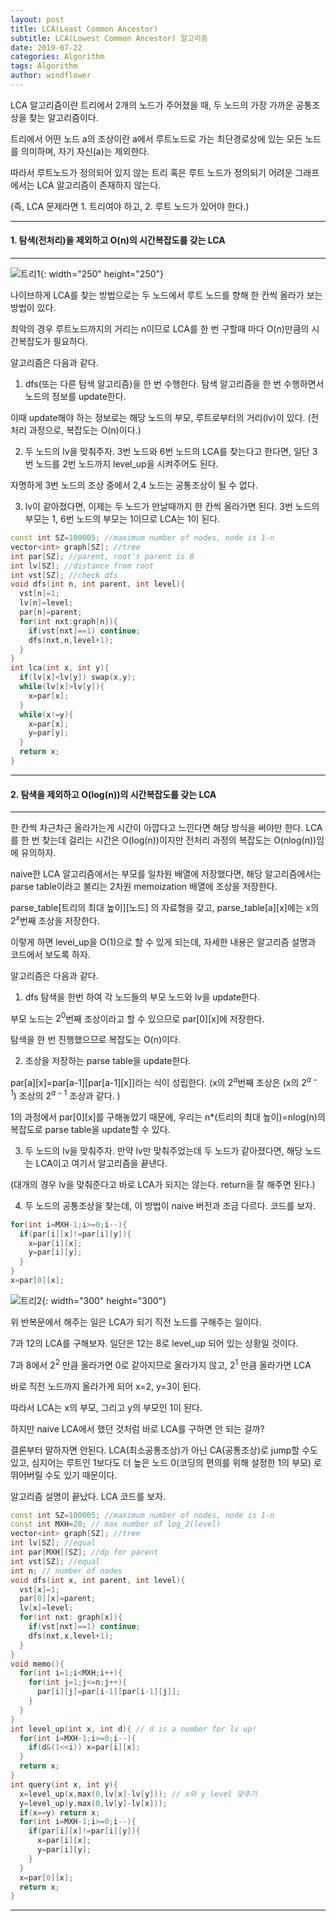 ```yaml
---
layout: post
title: LCA(Least Common Ancestor)
subtitle: LCA(Lowest Common Ancestor) 알고리즘
date: 2019-07-22
categories: Algorithm
tags: Algorithm
author: windflower
---
```


LCA 알고리즘이란 트리에서 2개의 노드가 주어졌을 때, 두 노드의 가장 가까운 공통조상을 찾는 알고리즘이다.

트리에서 어떤 노드 a의 조상이란 a에서 루트노드로 가는 최단경로상에 있는 모든 노드를 의미하며, 자기 자신(a)는 제외한다.

따라서 루트노드가 정의되어 있지 않는 트리 혹은 루트 노드가 정의되기 어려운 그래프에서는 LCA 알고리즘이 존재하지 않는다.

(즉, LCA 문제라면 1. 트리여야 하고, 2. 루트 노드가 있어야 한다.)

---

#### 1. 탐색(전처리)을 제외하고 O(n)의 시간복잡도를 갖는 LCA
---

![트리1](/img/2019-07-22-LCA1.png){: width="250" height="250"}

나이브하게 LCA를 찾는 방법으로는 두 노드에서 루트 노드를 향해 한 칸씩 올라가 보는 방법이 있다.

최악의 경우 루트노드까지의 거리는 n이므로 LCA를 한 번 구할때 마다 O(n)만큼의 시간복잡도가 필요하다.

알고리즘은 다음과 같다.

1. dfs(또는 다른 탐색 알고리즘)을 한 번 수행한다. 탐색 알고리즘을 한 번 수행하면서 노드의 정보를 update한다.

이때 update해야 하는 정보로는 해당 노드의 부모, 루트로부터의 거리(lv)이 있다. (전처리 과정으로, 복잡도는 O(n)이다.)

2. 두 노드의 lv을 맞춰주자. 3번 노드와 6번 노드의 LCA를 찾는다고 한다면, 일단 3번 노드를 2번 노드까지 level_up을 시켜주어도 된다.

자명하게 3번 노드의 조상 중에서 2,4 노드는 공통조상이 될 수 없다.

3. lv이 같아졌다면, 이제는 두 노드가 만날때까지 한 칸씩 올라가면 된다. 3번 노드의 부모는 1, 6번 노드의 부모는 1이므로 LCA는 1이 된다.

```cpp
const int SZ=100005; //maximum number of nodes, node is 1-n
vector<int> graph[SZ]; //tree
int par[SZ]; //parent, root's parent is 0
int lv[SZ]; //distance from root
int vst[SZ]; //check dfs
void dfs(int n, int parent, int level){
  vst[n]=1;
  lv[n]=level;
  par[n]=parent;
  for(int nxt:graph[n]){
    if(vst[nxt]==1) continue;
    dfs(nxt,n,level+1);
  }
}
int lca(int x, int y){
  if(lv[x]<lv[y]) swap(x,y);
  while(lv[x]>lv[y]){
    x=par[x];
  }
  while(x!=y){
    x=par[x];
    y=par[y];
  }
  return x;
}
```
---
#### 2. 탐색을 제외하고 O(log(n))의 시간복잡도를 갖는 LCA
---

한 칸씩 차근차근 올라가는게 시간이 아깝다고 느낀다면 해당 방식을 써야만 한다. LCA를 한 번 찾는데 걸리는 시간은 O(log(n))이지만 전처리 과정의 복잡도는 O(nlog(n))임에 유의하자.

naive한 LCA 알고리즘에서는 부모를 일차원 배열에 저장했다면, 해당 알고리즘에서는 parse table이라고 불리는 2차원 memoization 배열에 조상을 저장한다.

parse_table[트리의 최대 높이][노드] 의 자료형을 갖고, parse_table[a][x]에는 x의 $2^x$번째 조상을 저장한다.

이렇게 하면 level_up을 O(1)으로 할 수 있게 되는데, 자세한 내용은 알고리즘 설명과 코드에서 보도록 하자.

알고리즘은 다음과 같다.

1. dfs 탐색을 한번 하여 각 노드들의 부모 노드와 lv을 update한다.

부모 노드는 $2^0$번째 조상이라고 할 수 있으므로 par[0][x]에 저장한다.

탐색을 한 번 진행했으므로 복잡도는 O(n)이다.

2. 조상을 저장하는 parse table을 update한다.

par[a][x]=par[a-1][par[a-1][x]]라는 식이 성립한다. (x의 $2^a$번째 조상은 (x의 $2^{a-1}$) 조상의 $2^{a-1}$ 조상과 같다. )

1의 과정에서 par[0][x]를 구해놓았기 때문에, 우리는 n*(트리의 최대 높이)=nlog(n)의 복잡도로 parse table을 update할 수 있다.

3. 두 노드의 lv을 맞춰주자. 만약 lv만 맞춰주었는데 두 노드가 같아졌다면, 해당 노드는 LCA이고 여기서 알고리즘을 끝낸다.

(대개의 경우 lv을 맞춰준다고 바로 LCA가 되지는 않는다. return을 잘 해주면 된다.)

4. 두 노드의 공통조상을 찾는데, 이 방법이 naive 버전과 조금 다르다. 코드를 보자.

```cpp
for(int i=MXH-1;i>=0;i--){
  if(par[i][x]!=par[i][y]){
    x=par[i][x];
    y=par[i][y];
  }
}
x=par[0][x];
```

![트리2](/img/2019-07-22-LCA2.png){: width="300" height="300"}

위 반복문에서 해주는 일은 LCA가 되기 직전 노드를 구해주는 일이다.

7과 12의 LCA를 구해보자. 일단은 12는 8로 level_up 되어 있는 상황일 것이다.

7과 8에서 $2^2$ 만큼 올라가면 0로 같아지므로 올라가지 않고, $2^1$ 만큼 올라가면 LCA

바로 직전 노드까지 올라가게 되어 x=2, y=3이 된다.

따라서 LCA는 x의 부모, 그리고 y의 부모인 1이 된다.

하지만 naive LCA에서 했던 것처럼 바로 LCA를 구하면 안 되는 걸까?

결론부터 말하자면 안된다. LCA(최소공통조상)가 아닌 CA(공통조상)로 jump할 수도 있고, 심지어는 루트인 1보다도 더 높은 노드 0(코딩의 편의를 위해 설정한 1의 부모) 로 뛰어버릴 수도 있기 때문이다.

알고리즘 설명이 끝났다. LCA 코드를 보자.

```cpp
const int SZ=100005; //maximum number of nodes, node is 1-n
const int MXH=20; // max number of log_2(level)
vector<int> graph[SZ]; //tree
int lv[SZ]; //equal
int par[MXH][SZ]; //dp for parent
int vst[SZ]; //equal
int n; // number of nodes
void dfs(int x, int parent, int level){
  vst[x]=1;
  par[0][x]=parent;
  lv[x]=level;
  for(int nxt: graph[x]){
    if(vst[nxt]==1) continue;
    dfs(nxt,x,level+1);
  }
}
void memo(){
  for(int i=1;i<MXH;i++){
    for(int j=1;j<=n;j++){
      par[i][j]=par[i-1][par[i-1][j]];
    }
  }
}
int level_up(int x, int d){ // d is a number for lv up!
  for(int i=MXH-1;i>=0;i--){
    if(d&(1<<i)) x=par[i][x];
  }
  return x;
}
int query(int x, int y){
  x=level_up(x,max(0,lv[x]-lv[y])); // x와 y level 맞추기
  y=level_up(y,max(0,lv[y]-lv[x]));
  if(x==y) return x;
  for(int i=MXH-1;i>=0;i--){
    if(par[i][x]!=par[i][y]){
      x=par[i][x];
      y=par[i][y];
    }
  }
  x=par[0][x];
  return x;
}
```

---

